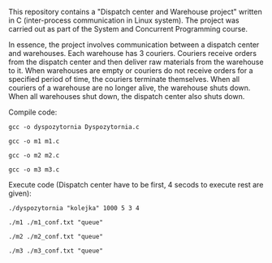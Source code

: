 This repository contains a "Dispatch center and Warehouse project" written in C (inter-process communication in Linux system).
The project was carried out as part of the System and Concurrent Programming course.

In essence, the project involves communication between a dispatch center and warehouses. Each warehouse has 3 couriers.
Couriers receive orders from the dispatch center and then deliver raw materials from the warehouse to it.
When warehouses are empty or couriers do not receive orders for a specified period of time, the couriers terminate themselves.
When all couriers of a warehouse are no longer alive, the warehouse shuts down. When all warehouses shut down, the dispatch center also shuts down.

Compile code:

    gcc -o dyspozytornia Dyspozytornia.c

    gcc -o m1 m1.c

    gcc -o m2 m2.c

    gcc -o m3 m3.c



Execute code (Dispatch center have to be first, 4 secods to execute rest are given):

    ./dyspozytornia "kolejka" 1000 5 3 4

    ./m1 ./m1_conf.txt "queue"

    ./m2 ./m2_conf.txt "queue"

    ./m3 ./m3_conf.txt "queue"

